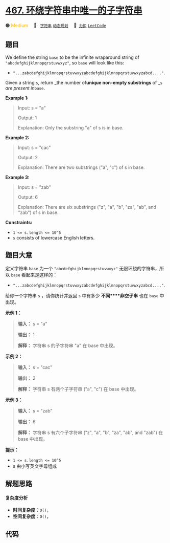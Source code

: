 # [467. 环绕字符串中唯一的子字符串](https://2xiao.github.io/leetcode-js/problem/0467.html)

🟠 <font color=#ffb800>Medium</font>&emsp; 🔖&ensp; [`字符串`](/tag/string.md) [`动态规划`](/tag/dynamic-programming.md)&emsp; 🔗&ensp;[`力扣`](https://leetcode.cn/problems/unique-substrings-in-wraparound-string) [`LeetCode`](https://leetcode.com/problems/unique-substrings-in-wraparound-string)

## 题目

We define the string `base` to be the infinite wraparound string of
`"abcdefghijklmnopqrstuvwxyz"`, so `base` will look like this:

  * `"...zabcdefghijklmnopqrstuvwxyzabcdefghijklmnopqrstuvwxyzabcd...."`.

Given a string `s`, return _the number of**unique non-empty substrings** of
_`s` _are present in_`base`.



**Example 1:**

> Input: s = "a"
> 
> Output: 1
> 
> Explanation: Only the substring "a" of s is in base.

**Example 2:**

> Input: s = "cac"
> 
> Output: 2
> 
> Explanation: There are two substrings ("a", "c") of s in base.

**Example 3:**

> Input: s = "zab"
> 
> Output: 6
> 
> Explanation: There are six substrings ("z", "a", "b", "za", "ab", and "zab") of s in base.

**Constraints:**

  * `1 <= s.length <= 10^5`
  * `s` consists of lowercase English letters.


## 题目大意

定义字符串 `base` 为一个 `"abcdefghijklmnopqrstuvwxyz"` 无限环绕的字符串，所以 `base` 看起来是这样的：

  * `"...zabcdefghijklmnopqrstuvwxyzabcdefghijklmnopqrstuvwxyzabcd...."`.

给你一个字符串 `s` ，请你统计并返回 `s` 中有多少 **不同****非空子串**  也在 `base` 中出现。



**示例  1：**

> 
> 
> 
> 
> 
> **输入：** s = "a"
> 
> **输出：** 1
> 
> **解释：** 字符串 s 的子字符串 "a" 在 base 中出现。
> 
> 

**示例 2：**

> 
> 
> 
> 
> 
> **输入：** s = "cac"
> 
> **输出：** 2
> 
> **解释：** 字符串 s 有两个子字符串 ("a", "c") 在 base 中出现。
> 
> 

**示例 3：**

> 
> 
> 
> 
> 
> **输入：** s = "zab"
> 
> **输出：** 6
> 
> **解释：** 字符串 s 有六个子字符串 ("z", "a", "b", "za", "ab", and "zab") 在 base 中出现。
> 
> 



**提示：**

  * `1 <= s.length <= 10^5`
  * s 由小写英文字母组成


## 解题思路

#### 复杂度分析

- **时间复杂度**：`O()`，
- **空间复杂度**：`O()`，

## 代码

```javascript

```